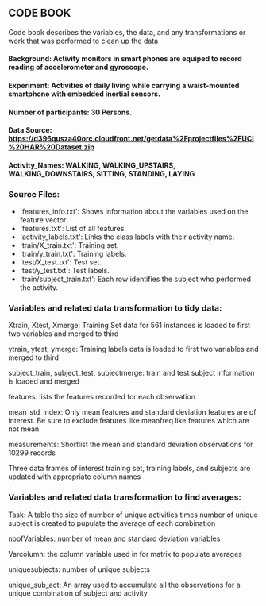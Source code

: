 ## CODE BOOK

Code book describes the variables, the data, and any transformations or work that was performed to clean up the data

#### Background: Activity monitors in smart phones are equiped to record reading of accelerometer and gyroscope.
#### Experiment: Activities of daily living while carrying a waist-mounted smartphone with embedded inertial sensors.
#### Number of participants: 30 Persons.
#### Data Source: https://d396qusza40orc.cloudfront.net/getdata%2Fprojectfiles%2FUCI%20HAR%20Dataset.zip
#### Activity_Names: WALKING, WALKING_UPSTAIRS, WALKING_DOWNSTAIRS, SITTING, STANDING, LAYING


### Source Files: 
- 'features_info.txt': Shows information about the variables used on the feature vector.
- 'features.txt': List of all features.
- 'activity_labels.txt': Links the class labels with their activity name.
- 'train/X_train.txt': Training set.
- 'train/y_train.txt': Training labels.
- 'test/X_test.txt': Test set.
- 'test/y_test.txt': Test labels.
- 'train/subject_train.txt': Each row identifies the subject who performed the activity.

### Variables and related data transformation to tidy data:

Xtrain, Xtest, Xmerge: Training Set data for 561 instances is loaded to first two variables and merged to third

ytrain, ytest, ymerge: Training labels data is loaded to first two variables and merged to third

subject_train, subject_test, subjectmerge: train and test subject information is loaded and merged

features: lists the features recorded for each observation

mean_std_index: Only mean features and standard deviation features are of interest. 
                Be sure to exclude features like meanfreq like features which are not mean

measurements: Shortlist the mean and standard deviation observations for 10299 records

Three data frames of interest training set, training labels, and subjects are updated with appropriate column names

### Variables and related data transformation to find averages:

Task: A table the size of number of unique activities times number of unique subject is created to pupulate the average of each combination

noofVariables: number of mean and standard deviation variables

Varcolumn: the column variable used in for matrix to populate averages

uniquesubjects: number of unique subjects

unique_sub_act: An array used to accumulate all the observations for a unique combination of 
subject and activity






















